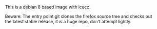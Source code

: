 This is a debian 8 based image with icecc.

Beware:
The entry point git clones the firefox source tree and checks out the latest stable release, it is a huge repo, don't attempt lightly.
